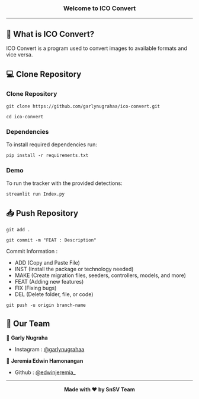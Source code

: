 ### <p align="center"><b>Welcome to ICO Convert</b></p>

------------

## 🤨 What is ICO Convert?
ICO Convert is a program used to convert images to available formats and vice versa.

## 💻 Clone Repository
### Clone Repository
```
git clone https://github.com/garlynugrahaa/ico-convert.git
```
```
cd ico-convert
```

### Dependencies

To install required dependencies run:
```
pip install -r requirements.txt
```
### Demo
To run the tracker with the provided detections:
```
streamlit run Index.py
```

## 📥 Push Repository
```
git add .
```
```
git commit -m "FEAT : Description"
```
Commit Information : 
- ADD (Copy and Paste File)
- INST (Install the package or technology needed)
- MAKE (Create migration files, seeders, controllers, models, and more)
- FEAT (Adding new features)
- FIX (Fixing bugs)
- DEL (Delete folder, file, or code)

```
git push -u origin branch-name
```

## 🧑 Our Team
👤 **Garly Nugraha**
- Instagram : <a href="https://www.instagram.com/garlynugrahaa/">@garlynugrahaa</a>

👤 **Jeremia Edwin Hamonangan**
- Github : <a href="https://www.instagram.com/edwinjeremia_/">@edwinjeremia_</a>

------------

<p align="center"><b>Made with ❤️ by SnSV Team</b></p>
